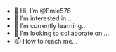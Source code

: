 - 👋 Hi, I’m @Emie576
- 👀 I’m interested in...
- 🌱 I’m currently learning...
- 💞️ I’m looking to collaborate on ...
- 📫 How to reach me...

<!---
Emie576/Emie576 is a ✨ special ✨ repository because its `README.md` (this file) appears on your GitHub profile.
You can click the Preview link to take a look at your changes.
--->

